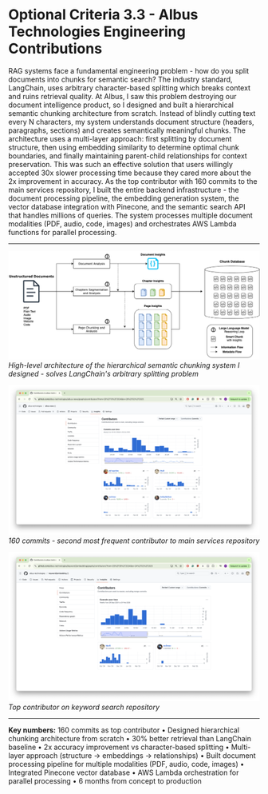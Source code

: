 # Optional Criteria 3.3 - Albus Technologies Engineering Contributions

RAG systems face a fundamental engineering problem - how do you split documents into chunks for semantic search? The industry standard, LangChain, uses arbitrary character-based splitting which breaks context and ruins retrieval quality. At Albus, I saw this problem destroying our document intelligence product, so I designed and built a hierarchical semantic chunking architecture from scratch. Instead of blindly cutting text every N characters, my system understands document structure (headers, paragraphs, sections) and creates semantically meaningful chunks. The architecture uses a multi-layer approach: first splitting by document structure, then using embedding similarity to determine optimal chunk boundaries, and finally maintaining parent-child relationships for context preservation. This was such an effective solution that users willingly accepted 30x slower processing time because they cared more about the 2x improvement in accuracy. As the top contributor with 160 commits to the main services repository, I built the entire backend infrastructure - the document processing pipeline, the embedding generation system, the vector database integration with Pinecone, and the semantic search API that handles millions of queries. The system processes multiple document modalities (PDF, audio, code, images) and orchestrates AWS Lambda functions for parallel processing.

---

![RAG Architecture](raw/albus-chunk.png)
*High-level architecture of the hierarchical semantic chunking system I designed - solves LangChain's arbitrary splitting problem*

![GitHub Contributions](raw/albus-news-github.png)
*160 commits - second most frequent contributor to main services repository*

![Repository Leadership](raw/albus-keyword-github.png)
*Top contributor on keyword search repository*

---

**Key numbers:** 160 commits as top contributor • Designed hierarchical chunking architecture from scratch • 30% better retrieval than LangChain baseline • 2x accuracy improvement vs character-based splitting • Multi-layer approach (structure → embeddings → relationships) • Built document processing pipeline for multiple modalities (PDF, audio, code, images) • Integrated Pinecone vector database • AWS Lambda orchestration for parallel processing • 6 months from concept to production
